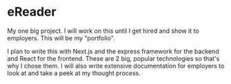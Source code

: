 # eReader
My one big project. I will work on this until I get hired and show it to employers. This will be my "portfolio".

I plan to write this with Next.js and the express framework for the backend and React for the frontend. These are 2 big, popular technologies so that's why I chose them. I will also write extensive documentation for employers to look at and take a peek at my thought process.
